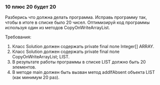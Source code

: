 
### 10 плюс 20 будет 20

Разберись что должна делать программа. Исправь программу так, чтобы в итоге в списке было 20 чисел.
Оптимизируй код программы используя один из методов CopyOnWriteArrayList.


Требования:
1.	Класс Solution должен содержать private final поле Integer[] ARRAY.
2.	Класс Solution должен содержать private final поле CopyOnWriteArrayList<Integer>; LIST.
3.	В результате работы программы в списке LIST должно быть 20 элементов.
4.	В методе main должен быть вызван метод addIfAbsent объекта LIST (как минимум 20 раз).


